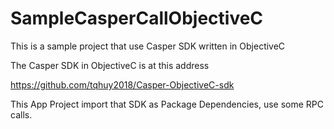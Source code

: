 # SampleCasperCallObjectiveC

This is a sample project that use Casper SDK written in ObjectiveC

The Casper SDK in ObjectiveC is at this address

https://github.com/tqhuy2018/Casper-ObjectiveC-sdk

This App Project import that SDK as Package Dependencies, use some RPC calls.

